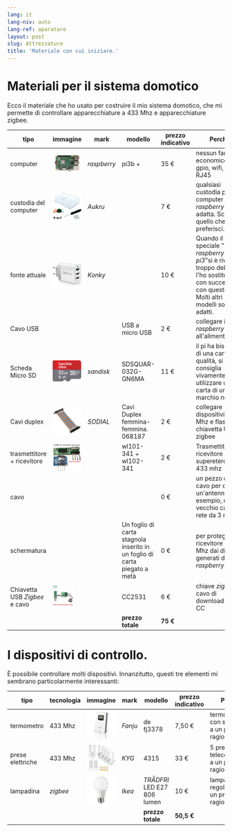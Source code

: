 ```yaml
---
lang: it
lang-niv: auto
lang-ref: aparataro
layout: post
slug: Attrezzature
title: 'Materiale con cui iniziare.'
---
```

   
# Materiali per il sistema domotico

Ecco il materiale che ho usato per costruire il mio sistema domotico, che mi permette di controllare apparecchiature a 433 Mhz e apparecchiature zigbee.

| tipo | immagine | mark | modello | prezzo indicativo | Perché |
| --- | --- | --- | --- | --- | --- | 
| computer |![](/public/pi.jpg) | _raspberry_ | pi3b + | 35 € | nessun fan, economico, ha gpio, wifi, LAN RJ45 |
| custodia del computer |![](/public/loĝejo.jpg) | _Aukru_ | | 7 € | qualsiasi custodia per computer per _raspberry-pi3_ è adatta. Scegli quello che preferisci.
| fonte attuale |![](/public/elektroprovizo.jpg) | _Konky_ | | 10 € | Quando il mio speciale " _raspberry-pi3_"si è rivelato troppo debole, l'ho sostituito con successo con questo. Molti altri modelli sono adatti.
| Cavo USB | | | USB a micro USB | 2 € | collegare il _raspberry-pi3_ all'alimentazione |
| Scheda Micro SD |![](/public/SD.jpg) | _sandisk_ | SDSQUAR-032G-GN6MA | 11 € | il pi ha bisogno di una carta di qualità, si consiglia vivamente di utilizzare una carta di un marchio noto. |
| Cavi duplex |![](/public/dupont.jpg) | _SODIAL_ | Cavi Duplex femmina-femmina. 068187 | 2 € | collegare dispositivi 433 Mhz e flash chiavetta USB zigbee |
| trasmettitore + ricevitore |![](/public/dissendilo-ricevilo-433Mhz.jpg) | | wl101-341 + wl102-341 | 2 € | Trasmettitore + ricevitore supereterodina 433 mhz |
| cavo | | || 0 € | un pezzo di cavo per creare un'antenna. Ad esempio, un vecchio cavo di rete da 3 metri.
| schermatura | | | Un foglio di carta stagnola inserito in un foglio di carta piegato a metà | 0 € | per proteggere il ricevitore 433 Mhz dai disturbi generati dal _raspberry-pi3_. |
| Chiavetta USB _Zigbee_ e cavo |![](/public/cc2531+kablo.jpg) | | CC2531 | 6 € | chiave _zigbee_ e cavo di download per CC |
| | | | **prezzo totale** | **75 €** | 



# I dispositivi di controllo.

È possibile controllare molti dispositivi. Innanzitutto, questi tre elementi mi sembrano particolarmente interessanti:

| tipo | tecnologia | immagine | mark | modello | prezzo indicativo | Perché |
| --- | --- | --- | --- | --- | --- | --- |
| termometro | 433 Mhz | ![](/public/fanju.jpeg)| _Fanju_ | de fj3378 | 7,50 € | termometro con schermo a un prezzo ragionevole. |
| prese elettriche | 433 Mhz |![](/public/KYG.jpg)| _KYG_ | 4315 | 33 € | 5 prese telecomandate a un prezzo ragionevole. |
| lampadina | _zigbee_ |![](/public/tradfri.jpg)| _Ikea_ | _TRÅDFRI_ LED E27 806 lumen | 10 € | lampadina regolabile ad un prezzo ragionevole. |
| | | | | **prezzo totale** | **50,5 €** | |

